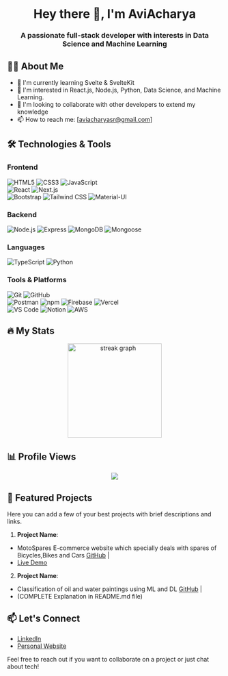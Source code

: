 <h1 align="center">Hey there 👋, I'm AviAcharya</h1>

<h3 align="center">A passionate full-stack developer with interests in Data Science and Machine Learning</h3>

## 👩‍💻 About Me

- 🌱 I'm currently learning Svelte & SvelteKit
- 👀 I'm interested in React.js, Node.js, Python, Data Science, and Machine Learning.
- 💞️ I'm looking to collaborate with other developers to extend my knowledge
- 📫 How to reach me: [aviacharyasr@gmail.com]


## 🛠️ Technologies & Tools

### Frontend
![HTML5](https://img.shields.io/badge/-HTML5-E34F26?style=for-the-badge&logo=html5&logoColor=white&logoWidth=30)
![CSS3](https://img.shields.io/badge/-CSS3-1572B6?style=for-the-badge&logo=css3&logoWidth=30)
![JavaScript](https://img.shields.io/badge/-JavaScript-F7DF1E?style=for-the-badge&logo=javascript&logoColor=black&logoWidth=30)<br/>
![React](https://img.shields.io/badge/-React-61DAFB?style=for-the-badge&logo=react&logoColor=black&logoWidth=30)
![Next.js](https://img.shields.io/badge/-Next.js-000000?style=for-the-badge&logo=next.js&logoWidth=30)<br/>
![Bootstrap](https://img.shields.io/badge/-Bootstrap-7952B3?style=for-the-badge&logo=bootstrap&logoColor=white&logoWidth=30)
![Tailwind CSS](https://img.shields.io/badge/-Tailwind%20CSS-38B2AC?style=for-the-badge&logo=tailwind-css&logoColor=white&logoWidth=30)
![Material-UI](https://img.shields.io/badge/-Material--UI-0081CB?style=for-the-badge&logo=material-ui&logoWidth=30)

### Backend
![Node.js](https://img.shields.io/badge/-Node.js-339933?style=for-the-badge&logo=node.js&logoColor=white&logoWidth=30)
![Express](https://img.shields.io/badge/-Express-000000?style=for-the-badge&logo=express&logoWidth=30)
![MongoDB](https://img.shields.io/badge/-MongoDB-47A248?style=for-the-badge&logo=mongodb&logoColor=white&logoWidth=30)
![Mongoose](https://img.shields.io/badge/-Mongoose-880000?style=for-the-badge&logo=mongoose&logoWidth=30)

### Languages

![TypeScript](https://img.shields.io/badge/-TypeScript-3178C6?style=for-the-badge&logo=typescript&logoColor=white&logoWidth=30)
![Python](https://img.shields.io/badge/-Python-3776AB?style=for-the-badge&logo=python&logoColor=white&logoWidth=30)

### Tools & Platforms
![Git](https://img.shields.io/badge/-Git-F05032?style=for-the-badge&logo=git&logoColor=white&logoWidth=30)
![GitHub](https://img.shields.io/badge/-GitHub-181717?style=for-the-badge&logo=github&logoWidth=30)<br/>
![Postman](https://img.shields.io/badge/-Postman-FF6C37?style=for-the-badge&logo=postman&logoColor=white&logoWidth=30)
![npm](https://img.shields.io/badge/-npm-CB3837?style=for-the-badge&logo=npm&logoWidth=30)
![Firebase](https://img.shields.io/badge/-Firebase-FFCA28?style=for-the-badge&logo=firebase&logoColor=black&logoWidth=30)
![Vercel](https://img.shields.io/badge/-Vercel-000000?style=for-the-badge&logo=vercel&logoWidth=30)<br/>
![VS Code](https://img.shields.io/badge/-VS%20Code-007ACC?style=for-the-badge&logo=visual-studio-code&logoWidth=30)
![Notion](https://img.shields.io/badge/-Notion-000000?style=for-the-badge&logo=notion&logoWidth=30)
![AWS](https://img.shields.io/badge/-AWS-232F3E?style=for-the-badge&logo=amazon-aws&logoWidth=30)

## 🔥 My Stats

<div align="center">
  <img src="https://github-readme-streak-stats.herokuapp.com?user=AviAcharya1&theme=dark&hide_border=false&border_radius=5" height="220" alt="streak graph" />
</div>

## 📊 Profile Views

<div align="center">
  <img src="https://profile-counter.glitch.me/AviAcharya1/count.svg?" />
</div>

## 🚀 Featured Projects

Here you can add a few of your best projects with brief descriptions and links.

1. **Project Name**:
- MotoSpares E-commerce website which specially deals with spares of Bicycles,Bikes and Cars [GitHub](https://github.com/AviAcharya1/MotoSpares) | 
- [Live Demo](https://aviacharya1.github.io/MotoSpares/)

2. **Project Name**:
- Classification of oil and water paintings using ML and DL [GitHub](https://github.com/AviAcharya1/ClassificationPaintings) | 
- (COMPLETE Explanation in README.md file)

## 📫 Let's Connect

- [LinkedIn](https://www.linkedin.com/in/avinash-s-181672200/)
- [Personal Website](https://portfolio-nt5w.vercel.app/)

Feel free to reach out if you want to collaborate on a project or just chat about tech!
